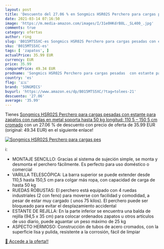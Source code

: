 ```yaml
---
layout: post
title: 'Descuento del 27.06 % en Songmics HSR02S Perchero para cargas pes'
date: 2021-03-14 07:16:50
image: 'https://m.media-amazon.com/images/I/31e0HKdrB8L._SL400_.jpg'
comments: true
category: ofertas
author: ring
slug: 'B015MTS5XC-es Songmics HSR02S Perchero para cargas pesadas con estante...'
sku: 'B015MTS5XC-es'
tags: [ 'zapatos', ]
actualPrice: 35.99 EUR
currency: EUR
price: 35.99
comparePrice: 49.34 EUR
prodname: 'Songmics HSR02S Perchero para cargas pesadas  con estante para zapatos  con ruedas  en metal  soporta hasta 50 kg  longitud: 110 5 – 150 5 cm  cromado'
country: 'es'
flag: '🇪🇸'
brand: 'SONGMICS'
buyurl: 'https://www.amazon.es/dp/B015MTS5XC/?tag=tolees-21'
descuento: '27.06'
average: '35.99'
---
```


Tienes [Songmics HSR02S Perchero para cargas pesadas  con estante para zapatos  con ruedas  en metal  soporta hasta 50 kg  longitud: 110 5 – 150 5 cm  cromado](https://www.amazon.es/dp/B015MTS5XC/?tag=tolees-21) con un 27.06 % de descuento con precio de oferta de 35.99 EUR (original: 49.34 EUR) en el siguiente enlace!

[![Songmics HSR02S Perchero para cargas pes](https://m.media-amazon.com/images/I/31e0HKdrB8L._SL400_.jpg)](https://www.amazon.es/dp/B015MTS5XC/?tag=tolees-21)

ℹ️:

- MONTAJE SENCILLO: Gracias al sistema de sujeción simple, se monta y desmonta el perchero fácilmente. Es perfecto para uso doméstico o comercial
- VARILLA TELESCÓPICA: La barra superior se puede extender desde 110,5 hasta 150,5 cm para colgar más ropa, con capacidad de carga de hasta 50 kg
- RUEDAS ROBUSTAS: El perchero está equipado con 4 ruedas industriales (2 con feno) para moverse con facilidad y comodidad, a pesar de estar muy cargado ( unos 75 kilos). El perchero puede ser bloqueado para evitar el desplazamiento accidental
- ESTANTE DE REJILLA: En la parte inferior se encuentra una balda de rejilla (94,5 x 35 cm) para colocar ordenados zapatos u otros artículos de uso diario, puede aguantar un peso máximo de 25 kg
- ASPECTO HERMOSO: Construcción de tubos de acero cromados, con la superficie lisa y pulida, resistente a la corrosión, fácil de limpiar

[🛒 Accede a la oferta!!](https://www.amazon.es/dp/B015MTS5XC/?tag=tolees-21)
